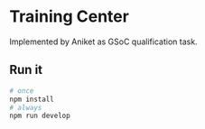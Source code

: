# Training Center

Implemented by Aniket as GSoC qualification task.

## Run it

```bash
# once
npm install
# always
npm run develop
```
